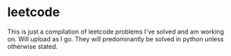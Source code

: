 # leetcode

This is just a compilation of leetcode problems I've solved and am working on. Will upload as I go. They will predominantly be solved in python unless otherwise stated. 
